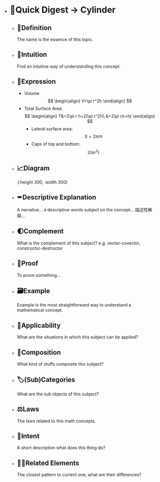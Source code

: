- # 🍴Quick Digest -> Cylinder
	- ## 📝Definition
	  The name is the essence of this topic.
	- ## 🧠Intuition
	  Find an intuitive way of understanding this concept.
	- ## 🧮Expression
		- Volume
		  $$
		  \begin{align}
		  V=\pi r^2h
		  \end{align}
		  $$
		- Total Surface Area:
		  $$
		  \begin{align}
		  T&=2\pi r h+2(\pi r^2)\\
		  &=2\pi r(r+h)
		  \end{align}
		  $$
			- Lateral surface area:
			  $$
			  S=2\pi r h
			  $$
			- Caps of top and bottom:
			  $$
			  2(\pi r^2)
			  $$
	- ## 📈Diagram
	  ![name](../assets/name.png){:height 300, :width 300}
	- ## ✒Descriptive Explanation
	  A narrative... a descriptive words subject on the concept... 描述性解释…
	- ## 🌓Complement
	  What is the complement of this subject? e.g. vector-covector, constructor-destructor
	- ## 📏Proof 
	  To prove something...
	- ## 🗃Example
	  Example is the most straightforward way to understand a mathematical concept.
	- ## 🤳Applicability
	   What are the situations in which this subject can be applied?
	- ## 🧪Composition
	  What kind of stuffs composite this subject?
	- ## 🏷(Sub)Categories
	  What are the sub objects of this subject?
	- ## ⚖Laws
	  The laws related to this math concepts.
	- ## 🎯Intent
	   A short description what does this thing do?
	- ## 🙋‍♂️Related Elements
	   The closest pattern to current one, what are their differences?